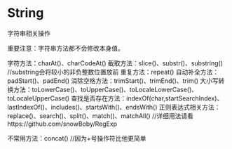 # String
字符串相关操作

重要注意：字符串方法都不会修改本身值。

字符方法：charAt()、charCodeAt()
截取方法：slice()、substr()、substring() //substring会将较小的非负整数位置放前
重复方法：repeat()
自动补全方法：padStart()、padEnd()
消除空格方法：trimStart()、trimEnd()、trim() 
大小写转换方法：toLowerCase()、toUpperCase()、toLocaleLowerCase()、toLocaleUpperCase()
查找是否存在方法：indexOf(char,startSearchIndex)、lastIndexOf()、includes()、startsWith()、endsWith()
正则表达式相关方法：replace()、search()、split()、match()、matchAll()      //详细用法请看https://github.com/snowBoby/RegExp

不常用方法：concat() //因为+号操作符比他更简单
